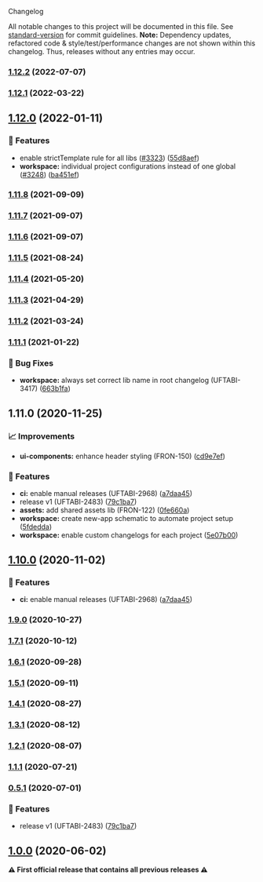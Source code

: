  Changelog

All notable changes to this project will be documented in this file. See [standard-version](https://github.com/conventional-changelog/standard-version) for commit guidelines.
**Note:** Dependency updates, refactored code & style/test/performance changes are not shown within this changelog. Thus, releases without any entries may occur.

### [1.12.2](https://github.com/Schaeffler-Group/frontend-schaeffler/compare/assets-v1.12.1...assets-v1.12.2) (2022-07-07)

### [1.12.1](https://github.com/Schaeffler-Group/frontend-schaeffler/compare/assets-v1.12.0...assets-v1.12.1) (2022-03-22)

## [1.12.0](https://github.com/Schaeffler-Group/frontend-schaeffler/compare/assets-v1.11.8...assets-v1.12.0) (2022-01-11)


### 🎸 Features

* enable strictTemplate rule for all libs ([#3323](https://github.com/Schaeffler-Group/frontend-schaeffler/issues/3323)) ([55d8aef](https://github.com/Schaeffler-Group/frontend-schaeffler/commit/55d8aefd36823a5774979b7393cbe4dff41ba7de))
* **workspace:** individual project configurations instead of one global ([#3248](https://github.com/Schaeffler-Group/frontend-schaeffler/issues/3248)) ([ba451ef](https://github.com/Schaeffler-Group/frontend-schaeffler/commit/ba451ef87c9c9cff99440b9739c9ebf4069a16dc))

### [1.11.8](https://github.com/Schaeffler-Group/frontend-schaeffler/compare/assets-v1.11.8...assets-v1.11.6) (2021-09-09)

### [1.11.7](https://github.com/Schaeffler-Group/frontend-schaeffler/compare/assets-v1.11.7...assets-v1.11.6) (2021-09-07)

### [1.11.6](https://github.com/Schaeffler-Group/frontend-schaeffler/compare/assets-v1.11.6...assets-v1.11.5) (2021-09-07)

### [1.11.5](https://github.com/Schaeffler-Group/frontend-schaeffler/compare/assets-v1.11.5...assets-v1.11.4) (2021-08-24)

### [1.11.4](///compare/assets-v1.11.4...assets-v1.11.3) (2021-05-20)

### [1.11.3](///compare/assets-v1.11.3...assets-v1.11.2) (2021-04-29)

### [1.11.2](///compare/assets-v1.11.2...assets-v1.11.1) (2021-03-24)

### [1.11.1](///compare/assets-v1.11.1...assets-v1.11.0) (2021-01-22)


### 🐛 Bug Fixes

* **workspace:** always set correct lib name in root changelog (UFTABI-3417) ([663b1fa](///commit/663b1fa843447402f85f423cf2906e4c3bb331e4))

## 1.11.0 (2020-11-25)


### 📈 Improvements

* **ui-components:** enhance header styling (FRON-150) ([cd9e7ef](///commit/cd9e7ef9430003625d5d160899b780ba7efaf001))


### 🎸 Features

* **ci:** enable manual releases (UFTABI-2968) ([a7daa45](///commit/a7daa45700b798bae3340e87400c92288d4dd84b))
* release v1 (UFTABI-2483) ([79c1ba7](///commit/79c1ba7c6c1af8ccd909083d91fffbe0ae017ebb))
* **assets:** add shared assets lib (FRON-122) ([0fe660a](///commit/0fe660a0d5b316c40b28b91706d29deb519b9268))
* **workspace:** create new-app schematic to automate project setup ([5fdedda](///commit/5fdeddabe3927d89263aaa96e51d766edd44ede7))
* **workspace:** enable custom changelogs for each project ([5e07b00](///commit/5e07b0064e287f9c8f5187b96617c9f685089052))

## [1.10.0](https://gitlab.schaeffler.com/frontend-schaeffler/schaeffler-frontend/compare/v1.9.0...v1.10.0) (2020-11-02)


### 🎸 Features

* **ci:** enable manual releases (UFTABI-2968) ([a7daa45](https://gitlab.schaeffler.com/frontend-schaeffler/schaeffler-frontend/commit/a7daa45700b798bae3340e87400c92288d4dd84b))

### [1.9.0](https://gitlab.schaeffler.com/frontend-schaeffler/schaeffler-frontend/compare/v1.8.0...v1.9.0) (2020-10-27)

### [1.7.1](https://gitlab.schaeffler.com/frontend-schaeffler/schaeffler-frontend/compare/v1.7.0...v1.7.1) (2020-10-12)

### [1.6.1](https://gitlab.schaeffler.com/frontend-schaeffler/schaeffler-frontend/compare/v1.6.0...v1.6.1) (2020-09-28)

### [1.5.1](https://gitlab.schaeffler.com/frontend-schaeffler/schaeffler-frontend/compare/v1.5.0...v1.5.1) (2020-09-11)

### [1.4.1](https://gitlab.schaeffler.com/frontend-schaeffler/schaeffler-frontend/compare/v1.4.0...v1.4.1) (2020-08-27)

### [1.3.1](https://gitlab.schaeffler.com/frontend-schaeffler/schaeffler-frontend/compare/v1.3.0...v1.3.1) (2020-08-12)

### [1.2.1](https://gitlab.schaeffler.com/frontend-schaeffler/schaeffler-frontend/compare/v1.2.0...v1.2.1) (2020-08-07)

### [1.1.1](https://gitlab.schaeffler.com/frontend-schaeffler/schaeffler-frontend/compare/v1.1.0...v1.1.1) (2020-07-21)

### [0.5.1](https://gitlab.schaeffler.com/frontend-schaeffler/schaeffler-frontend/compare/v0.5.0...v0.5.1) (2020-07-01)


### 🎸 Features

* release v1 (UFTABI-2483) ([79c1ba7](https://gitlab.schaeffler.com/frontend-schaeffler/schaeffler-frontend/commit/79c1ba7c6c1af8ccd909083d91fffbe0ae017ebb))

## [1.0.0](https://gitlab.schaeffler.com/frontend-schaeffler/schaeffler-frontend/compare/v0.5.0...v1.0.0) (2020-06-02)

**⚠ First official release that contains all previous releases ⚠**